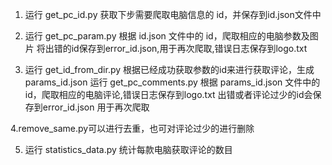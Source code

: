 ﻿1. 运行 get_pc_id.py 获取下步需要爬取电脑信息的 id，并保存到id.json文件中

2. 运行 get_pc_param.py 根据 id.json 文件中的 id，爬取相应的电脑参数及图片
将出错的id保存到error_id.json,用于再次爬取,错误日志保存到logo.txt

3. 运行 get_id_from_dir.py 根据已经成功获取参数的id来进行获取评论，生成params_id.json
运行 get_pc_comments.py 根据 params_id.json 文件中的 id，爬取相应的电脑评论,错误日志保存到logo.txt
出错或者评论过少的id会保存到error_id.json 用于再次爬取

4.remove_same.py可以进行去重，也可对评论过少的进行删除

5. 运行 statistics_data.py 统计每款电脑获取评论的数目
